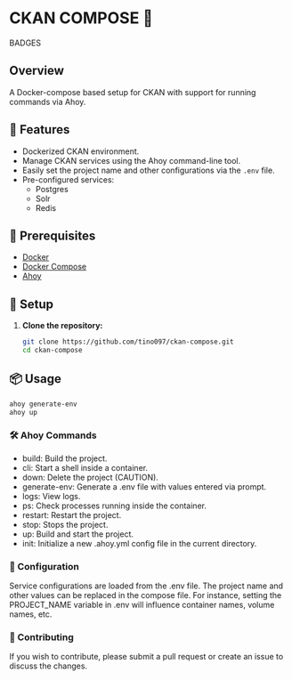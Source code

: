 # CKAN COMPOSE 🐳 

BADGES

## Overview

A Docker-compose based setup for CKAN with support for running commands via Ahoy.

## 🌟 Features

- Dockerized CKAN environment.
- Manage CKAN services using the Ahoy command-line tool.
- Easily set the project name and other configurations via the `.env` file.
- Pre-configured services:
  - Postgres
  - Solr
  - Redis

## 🔧 Prerequisites

- [Docker](https://www.docker.com/get-started)
- [Docker Compose](https://docs.docker.com/compose/)
- [Ahoy](https://github.com/ahoy-cli/ahoy)

## 🚀 Setup

1. **Clone the repository:**

   ```bash
   git clone https://github.com/tino097/ckan-compose.git
   cd ckan-compose

## 📦 Usage

```bash
ahoy generate-env
ahoy up
```

### 🛠️ Ahoy Commands

- build: Build the project.
- cli: Start a shell inside a container.
- down: Delete the project (CAUTION).
- generate-env: Generate a .env file with values entered via prompt.
- logs: View logs.
- ps: Check processes running inside the container.
- restart: Restart the project.
- stop: Stops the project.
- up: Build and start the project.
- init: Initialize a new .ahoy.yml config file in the current directory.

### 🔧 Configuration

Service configurations are loaded from the .env file. The project name and other values can be replaced in the compose file. For instance, setting the PROJECT_NAME variable in .env will influence container names, volume names, etc.

### 🤝 Contributing

If you wish to contribute, please submit a pull request or create an issue to discuss the changes.
